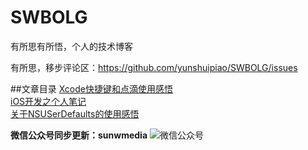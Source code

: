 ﻿# SWBOLG


有所思有所悟，个人的技术博客

有所思，移步评论区：https://github.com/yunshuipiao/SWBOLG/issues

##文章目录
[Xcode快捷键和点滴使用感悟](https://github.com/yunshuipiao/SWBlog/blob/master/Xcode%E5%BF%AB%E6%8D%B7%E9%94%AE%E5%92%8C%E7%82%B9%E6%BB%B4%E4%BD%BF%E7%94%A8%E6%84%9F%E6%82%9F.md)<br/>
[iOS开发之个人笔记](https://github.com/yunshuipiao/SWBlog/blob/master/iOS%E5%BC%80%E5%8F%91%E4%B9%8B%E4%B8%AA%E4%BA%BA%E7%AC%94%E8%AE%B0.md)<br/>
[关于NSUSerDefaults的使用感悟](https://github.com/yunshuipiao/SWBlog/blob/master/%E5%85%B3%E4%BA%8ENSUSerDefaults%E7%9A%84%E4%BD%BF%E7%94%A8%E6%84%9F%E6%82%9F.md)<br/>

**微信公众号同步更新：sunwmedia**
![微信公众号](https://github.com/yunshuipiao/SWBlog/blob/master/media/picture/weixin.jpg)

